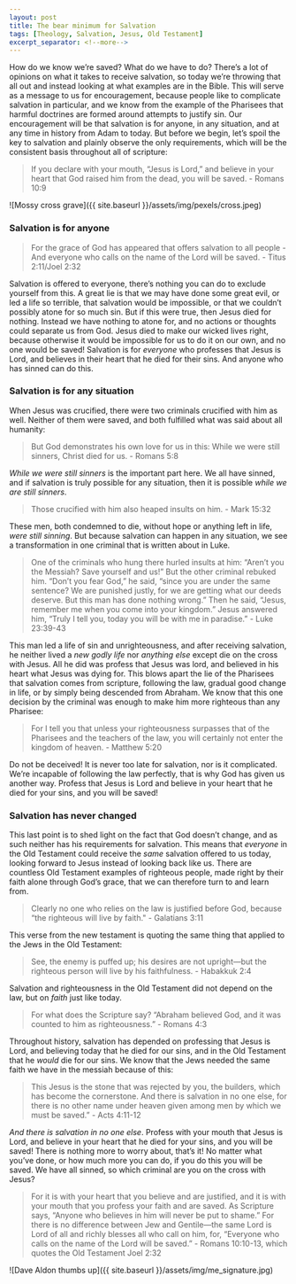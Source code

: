 ```yaml
---
layout: post
title: The bear minimum for Salvation
tags: [Theology, Salvation, Jesus, Old Testament]
excerpt_separator: <!--more-->
---
```


How do we know we’re saved? What do we have to do? There’s a lot of opinions on what it takes to receive salvation, so today we’re throwing that all out and instead looking at what examples are in the Bible. This will serve as a message to us for encouragement, because people like to complicate salvation in particular, and we know from the example of the Pharisees that harmful doctrines are formed around attempts to justify sin. Our encouragement will be that salvation is for anyone, in any situation, and at any time in history from Adam to today. But before we begin, let’s spoil the key to salvation and plainly observe the only requirements, which will be the consistent basis throughout all of scripture:

>If you declare with your mouth, “Jesus is Lord,” and believe in your heart that God raised him from the dead, you will be saved. - Romans 10:9

<!--more-->

![Mossy cross grave]({{ site.baseurl }}/assets/img/pexels/cross.jpeg)

### Salvation is for anyone

>For the grace of God has appeared that offers salvation to all people - And everyone who calls on the name of the Lord will be saved. - Titus 2:11/Joel 2:32

Salvation is offered to everyone, there’s nothing you can do to exclude yourself from this. A great lie is that we may have done some great evil, or led a life so terrible, that salvation would be impossible, or that we couldn’t possibly atone for so much sin. But if this were true, then Jesus died for nothing. Instead we have nothing to atone for, and no actions or thoughts could separate us from God. Jesus died to make our wicked lives right, because otherwise it would be impossible for us to do it on our own, and no one would be saved! Salvation is for *everyone* who professes that Jesus is Lord, and believes in their heart that he died for their sins. And anyone who has sinned can do this.

### Salvation is for any situation

When Jesus was crucified, there were two criminals crucified with him as well. Neither of them were saved, and both fulfilled what was said about all humanity:

>But God demonstrates his own love for us in this: While we were still sinners, Christ died for us. - Romans 5:8

*While we were still sinners* is the important part here. We all have sinned, and if salvation is truly possible for any situation, then it is possible *while we are still sinners*.

>Those crucified with him also heaped insults on him. - Mark 15:32

These men, both condemned to die, without hope or anything left in life, *were still sinning*. But because salvation can happen in any situation, we see a transformation in one criminal that is written about in Luke.

>One of the criminals who hung there hurled insults at him: “Aren’t you the Messiah? Save yourself and us!” But the other criminal rebuked him. “Don’t you fear God,” he said, “since you are under the same sentence? We are punished justly, for we are getting what our deeds deserve. But this man has done nothing wrong.” Then he said, “Jesus, remember me when you come into your kingdom.” Jesus answered him, “Truly I tell you, today you will be with me in paradise.” - Luke 23:39-43

This man led a life of sin and unrighteousness, and after receiving salvation, he neither lived a *new godly life* nor *anything else* except die on the cross with Jesus. All he did was profess that Jesus was lord, and believed in his heart what Jesus was dying for. This blows apart the lie of the Pharisees that salvation comes from scripture, following the law, gradual good change in life, or by simply being descended from Abraham. We know that this one decision by the criminal was enough to make him more righteous than any Pharisee:

>For I tell you that unless your righteousness surpasses that of the Pharisees and the teachers of the law, you will certainly not enter the kingdom of heaven. - Matthew 5:20

Do not be deceived! It is never too late for salvation, nor is it complicated. We’re incapable of following the law perfectly, that is why God has given us another way. Profess that Jesus is Lord and believe in your heart that he died for your sins, and you will be saved!

### Salvation has never changed

This last point is to shed light on the fact that God doesn’t change, and as such neither has his requirements for salvation. This means that *everyone* in the Old Testament could receive the *same* salvation offered to us today, looking forward to Jesus instead of looking back like us. There are countless Old Testament examples of righteous people, made right by their faith alone through God’s grace, that we can therefore turn to and learn from.

>Clearly no one who relies on the law is justified before God, because “the righteous will live by faith." - Galatians 3:11

This verse from the new testament is quoting the same thing that applied to the Jews in the Old Testament:

>See, the enemy is puffed up; his desires are not upright—but the righteous person will live by his faithfulness. - Habakkuk 2:4

Salvation and righteousness in the Old Testament did not depend on the law, but on *faith* just like today.

>For what does the Scripture say? “Abraham believed God, and it was counted to him as righteousness.” - Romans 4:3

Throughout history, salvation has depended on professing that Jesus is Lord, and believing today that he died for our sins, and in the Old Testament that he *would* die for our sins. We know that the Jews needed the same faith we have in the messiah because of this:

>This Jesus is the stone that was rejected by you, the builders, which has become the cornerstone. And there is salvation in no one else, for there is no other name under heaven given among men by which we must be saved.” - Acts 4:11-12

*And there is salvation in no one else*. Profess with your mouth that Jesus is Lord, and believe in your heart that he died for your sins, and you will be saved! There is nothing more to worry about, that’s it! No matter what you’ve done, or how much more you can do, if you do this you will be saved. We have all sinned, so which criminal are you on the cross with Jesus?

>For it is with your heart that you believe and are justified, and it is with your mouth that you profess your faith and are saved. As Scripture says, “Anyone who believes in him will never be put to shame.” For there is no difference between Jew and Gentile—the same Lord is Lord of all and richly blesses all who call on him, for, “Everyone who calls on the name of the Lord will be saved.” - Romans 10:10-13, which quotes the Old Testament Joel 2:32

![Dave Aldon thumbs up]({{ site.baseurl }}/assets/img/me_signature.jpg)
